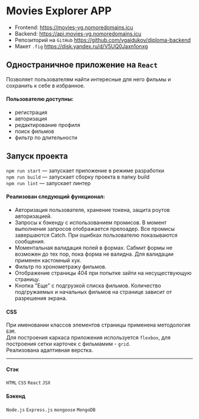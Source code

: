 # Movies Explorer APP  

- Frontend: https://movies-vg.nomoredomains.icu  
- Backend: https://api.movies-vg.nomoredomains.icu  
- Репозиторий на `GitHub` https://github.com/vgaidukov/diploma-backend
- Макет `.fig` https://disk.yandex.ru/d/V5UQ0Jaxn1onxg  

## Одностраничное приложение на `React`
Позволяет пользователям найти интересные для него фильмы и сохранить к себе в избранное.  
#### Пользователю доступны:
+ регистрация
+ авторизация
+ редактирование профиля
+ поиск фильмов
+ фильтр по длительности

## Запуск проекта

`npm run start` — запускает приложение в режиме разработки   
`npm run build` — запускает сборку проекта в папку build  
`npm run lint` — запускает линтер

#### Реализован следующий функционал:
- Авторизация пользователя, хранение токена, защита роутов авторизацией.
- Запросы к бэкенду с использованием промисов. В момент выполнения запросов отображается прелоадер. Все промисы завершаются Catch. При ошибках пользователю показываются сообщения.
- Моментальная валидация полей в формах. Сабмит формы не возможен до тех пор, пока форма не валидна. Для валидации применен кастомный хук.
- Фильтр по хронометражу фильмов.
- Отображение страницы 404 при попытке зайти на несуществующую страницу.
- Кнопка "Еще" с подгрузкой списка фильмов. Количество подгружаемых и начальных фильмов на странице зависит от разрешения экрана.

#### CSS
При именовании классов элементов страницы применена методология `БЭМ`.  
Для построения каркаса приложения используется `flexbox`, для построения сетки карточек с фильмамим - `grid`.  
Реализована адаптивная верстка.
____
#### Стэк
`HTML` `CSS` `React` `JSX`

#### Бэкенд
`Node.js` `Express.js` `mongoose` `MongoDB`  
